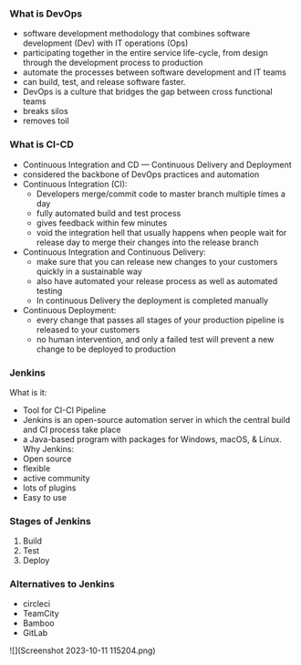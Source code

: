 ### What is DevOps
- software development methodology that combines software development (Dev) with IT operations (Ops)
- participating together in the entire service life-cycle, from design through the development process to production
- automate the processes between software development and IT teams
- can build, test, and release software faster.
- DevOps is a culture that bridges the gap between cross functional teams
- breaks silos
- removes toil 

### What is CI-CD 
- Continuous Integration and CD — Continuous Delivery and Deployment
- considered the backbone of DevOps practices and automation
- Continuous Integration (CI):
  - Developers merge/commit code to master branch multiple times a day
  - fully automated build and test process
  - gives feedback within few minutes
  - void the integration hell that usually happens when people wait for release day to merge their changes into the release branch
- Continuous Integration and Continuous Delivery:
  - make sure that you can release new changes to your customers quickly in a sustainable way
  - also have automated your release process as well as automated testing
  - In continuous Delivery the deployment is completed manually
- Continuous Deployment:
  - every change that passes all stages of your production pipeline is released to your customers
  - no human intervention, and only a failed test will prevent a new change to be deployed to production

### Jenkins
What is it:
- Tool for CI-CI Pipeline
- Jenkins is an open-source automation server in which the central build and CI process take place
-  a Java-based program with packages for Windows, macOS, & Linux.
Why Jenkins:
- Open source
- flexible
- active community
- lots of plugins
- Easy to use

### Stages of Jenkins
1. Build 
2. Test
3. Deploy

### Alternatives to Jenkins
- circleci
- TeamCity
- Bamboo
- GitLab

![](Screenshot 2023-10-11 115204.png)